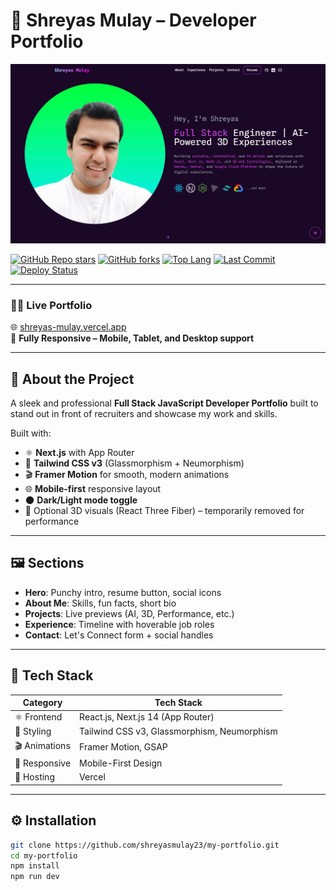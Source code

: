 # 🚀 Shreyas Mulay – Developer Portfolio

![og-image](public/og-image.png)



[![GitHub Repo stars](https://img.shields.io/github/stars/shreyasmulay23/my-portfolio?style=flat-square)](https://github.com/shreyasmulay23/my-portfolio/stargazers)
[![GitHub forks](https://img.shields.io/github/forks/shreyasmulay23/my-portfolio?style=flat-square)](https://github.com/shreyasmulay23/my-portfolio/network)
[![Top Lang](https://img.shields.io/github/languages/top/shreyasmulay23/my-portfolio?style=flat-square)](https://github.com/shreyasmulay23/my-portfolio)
[![Last Commit](https://img.shields.io/github/last-commit/shreyasmulay23/my-portfolio?style=flat-square)](https://github.com/shreyasmulay23/my-portfolio/commits/main)
[![Deploy Status](https://img.shields.io/vercel/deploy?style=flat-square&label=Vercel&color=black&logo=vercel)](https://shreyas-mulay.vercel.app/)

---

### 🧑‍💻 Live Portfolio

🌐 [shreyas-mulay.vercel.app](https://shreyas-mulay.vercel.app/)  
📱 **Fully Responsive – Mobile, Tablet, and Desktop support**

---

## 📌 About the Project

A sleek and professional **Full Stack JavaScript Developer Portfolio** built to stand out in front of recruiters and showcase my work and skills.

Built with:

- ⚛️ **Next.js** with App Router
- 🎨 **Tailwind CSS v3** (Glassmorphism + Neumorphism)
- 🎬 **Framer Motion** for smooth, modern animations
- 🌐 **Mobile-first** responsive layout
- 🌑 **Dark/Light mode toggle**
- 🧠 Optional 3D visuals (React Three Fiber) – temporarily removed for performance

---

## 🖼️ Sections

- **Hero**: Punchy intro, resume button, social icons
- **About Me**: Skills, fun facts, short bio
- **Projects**: Live previews (AI, 3D, Performance, etc.)
- **Experience**: Timeline with hoverable job roles
- **Contact**: Let's Connect form + social handles

---

## 🧰 Tech Stack

| Category    | Tech Stack                             |
|-------------|----------------------------------------|
| ⚛️ Frontend | React.js, Next.js 14 (App Router)      |
| 🎨 Styling   | Tailwind CSS v3, Glassmorphism, Neumorphism |
| 🎬 Animations| Framer Motion, GSAP                    |
| 📱 Responsive | Mobile-First Design                   |
| 🚀 Hosting   | Vercel                                 |

---

## ⚙️ Installation

```bash
git clone https://github.com/shreyasmulay23/my-portfolio.git
cd my-portfolio
npm install
npm run dev
